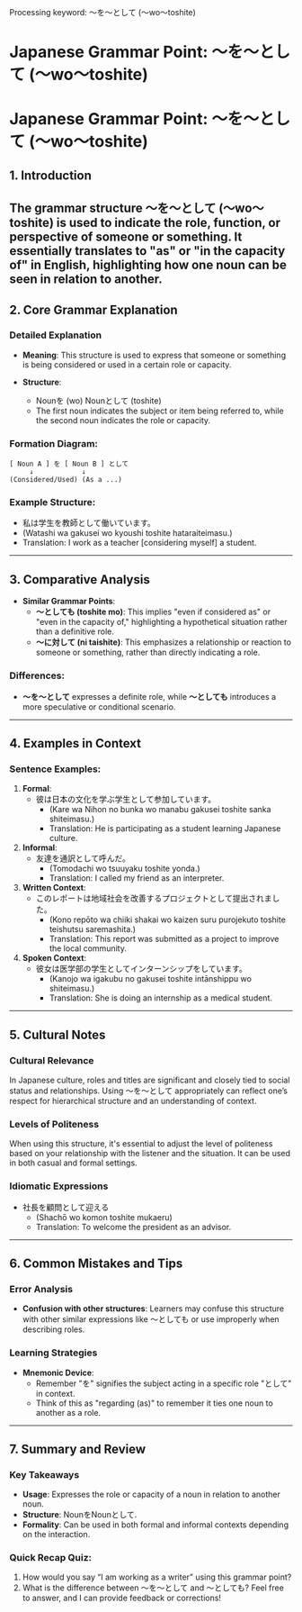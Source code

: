Processing keyword: ～を～として (〜wo〜toshite)
# Japanese Grammar Point: ～を～として (〜wo〜toshite)
# Japanese Grammar Point: ～を～として (〜wo〜toshite)
## 1. Introduction
The grammar structure ～を～として (〜wo〜toshite) is used to indicate the role, function, or perspective of someone or something. It essentially translates to "as" or "in the capacity of" in English, highlighting how one noun can be seen in relation to another.
---
## 2. Core Grammar Explanation
### Detailed Explanation
- **Meaning**: This structure is used to express that someone or something is being considered or used in a certain role or capacity.
  
- **Structure**: 
  - Nounを (wo) Nounとして (toshite)
  - The first noun indicates the subject or item being referred to, while the second noun indicates the role or capacity.
### Formation Diagram:
```
[ Noun A ] を [ Noun B ] として
     ↓            ↓
(Considered/Used) (As a ...)
```
### Example Structure:
- 私は学生を教師として働いています。
- (Watashi wa gakusei wo kyoushi toshite hataraiteimasu.)
- Translation: I work as a teacher [considering myself] a student.
---
## 3. Comparative Analysis
- **Similar Grammar Points**: 
  - **～としても (toshite mo)**: This implies "even if considered as" or "even in the capacity of," highlighting a hypothetical situation rather than a definitive role.
  - **～に対して (ni taishite)**: This emphasizes a relationship or reaction to someone or something, rather than directly indicating a role.
### Differences:
- **～を～として** expresses a definite role, while **～としても** introduces a more speculative or conditional scenario.
---
## 4. Examples in Context
### Sentence Examples:
1. **Formal**: 
   - 彼は日本の文化を学ぶ学生として参加しています。
     - (Kare wa Nihon no bunka wo manabu gakusei toshite sanka shiteimasu.)
     - Translation: He is participating as a student learning Japanese culture.
2. **Informal**: 
   - 友達を通訳として呼んだ。
     - (Tomodachi wo tsuuyaku toshite yonda.)
     - Translation: I called my friend as an interpreter.
3. **Written Context**: 
   - このレポートは地域社会を改善するプロジェクトとして提出されました。
     - (Kono repōto wa chiiki shakai wo kaizen suru purojekuto toshite teishutsu saremashita.)
     - Translation: This report was submitted as a project to improve the local community.
4. **Spoken Context**: 
   - 彼女は医学部の学生としてインターンシップをしています。
     - (Kanojo wa igakubu no gakusei toshite intānshippu wo shiteimasu.)
     - Translation: She is doing an internship as a medical student.
---
## 5. Cultural Notes
### Cultural Relevance
In Japanese culture, roles and titles are significant and closely tied to social status and relationships. Using ～を～として appropriately can reflect one’s respect for hierarchical structure and an understanding of context. 
### Levels of Politeness
When using this structure, it's essential to adjust the level of politeness based on your relationship with the listener and the situation. It can be used in both casual and formal settings.
### Idiomatic Expressions
- 社長を顧問として迎える 
  - (Shachō wo komon toshite mukaeru)
  - Translation: To welcome the president as an advisor.
---
## 6. Common Mistakes and Tips
### Error Analysis
- **Confusion with other structures**: Learners may confuse this structure with other similar expressions like ～としても or use improperly when describing roles.
  
### Learning Strategies
- **Mnemonic Device**: 
  - Remember "を" signifies the subject acting in a specific role "として" in context. 
  - Think of this as "regarding (as)" to remember it ties one noun to another as a role.
---
## 7. Summary and Review
### Key Takeaways
- **Usage**: Expresses the role or capacity of a noun in relation to another noun.
- **Structure**: NounをNounとして.
- **Formality**: Can be used in both formal and informal contexts depending on the interaction.
### Quick Recap Quiz:
1. How would you say “I am working as a writer” using this grammar point?
2. What is the difference between ～を～として and ～としても?
Feel free to answer, and I can provide feedback or corrections!
